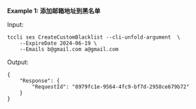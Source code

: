 **Example 1: 添加邮箱地址到黑名单**



Input: 

```
tccli ses CreateCustomBlacklist --cli-unfold-argument  \
    --ExpireDate 2024-06-19 \
    --Emails b@gmail.com a@gmail.com
```

Output: 
```
{
    "Response": {
        "RequestId": "8979fc1e-9564-4fc9-bf7d-2958ce679b72"
    }
}
```

